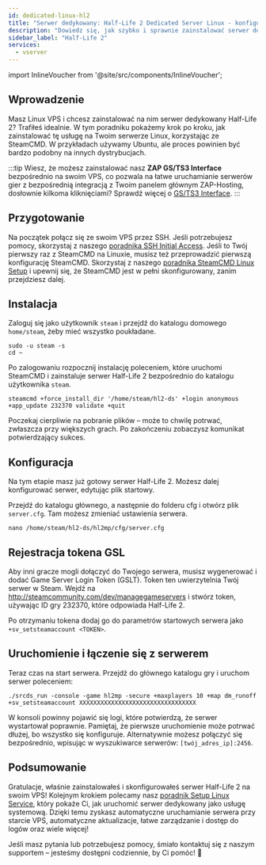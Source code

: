 ```yaml
---
id: dedicated-linux-hl2
title: "Serwer dedykowany: Half-Life 2 Dedicated Server Linux - konfiguracja"
description: "Dowiedz się, jak szybko i sprawnie zainstalować serwer dedykowany Half-Life 2 na swoim Linux VPS → Sprawdź teraz"
sidebar_label: "Half-Life 2"
services:
  - vserver
---
```


import InlineVoucher from '@site/src/components/InlineVoucher';

## Wprowadzenie
Masz Linux VPS i chcesz zainstalować na nim serwer dedykowany Half-Life 2? Trafiłeś idealnie. W tym poradniku pokażemy krok po kroku, jak zainstalować tę usługę na Twoim serwerze Linux, korzystając ze SteamCMD. W przykładach używamy Ubuntu, ale proces powinien być bardzo podobny na innych dystrybucjach.

:::tip
Wiesz, że możesz zainstalować nasz **ZAP GS/TS3 Interface** bezpośrednio na swoim VPS, co pozwala na łatwe uruchamianie serwerów gier z bezpośrednią integracją z Twoim panelem głównym ZAP-Hosting, dosłownie kilkoma kliknięciami? Sprawdź więcej o [GS/TS3 Interface](dedicated-linux-gs-interface.md).
:::

<InlineVoucher />

## Przygotowanie

Na początek połącz się ze swoim VPS przez SSH. Jeśli potrzebujesz pomocy, skorzystaj z naszego [poradnika SSH Initial Access](dedicated-linux-ssh.md). Jeśli to Twój pierwszy raz z SteamCMD na Linuxie, musisz też przeprowadzić pierwszą konfigurację SteamCMD. Skorzystaj z naszego [poradnika SteamCMD Linux Setup](dedicated-linux-steamcmd.md) i upewnij się, że SteamCMD jest w pełni skonfigurowany, zanim przejdziesz dalej.

## Instalacja

Zaloguj się jako użytkownik `steam` i przejdź do katalogu domowego `home/steam`, żeby mieć wszystko poukładane.
```
sudo -u steam -s
cd ~
```

Po zalogowaniu rozpocznij instalację poleceniem, które uruchomi SteamCMD i zainstaluje serwer Half-Life 2 bezpośrednio do katalogu użytkownika `steam`.
```
steamcmd +force_install_dir '/home/steam/hl2-ds' +login anonymous +app_update 232370 validate +quit
```

Poczekaj cierpliwie na pobranie plików – może to chwilę potrwać, zwłaszcza przy większych grach. Po zakończeniu zobaczysz komunikat potwierdzający sukces.

## Konfiguracja

Na tym etapie masz już gotowy serwer Half-Life 2. Możesz dalej konfigurować serwer, edytując plik startowy.

Przejdź do katalogu głównego, a następnie do folderu cfg i otwórz plik `server.cfg`. Tam możesz zmieniać ustawienia serwera.
```
nano /home/steam/hl2-ds/hl2mp/cfg/server.cfg
```

## Rejestracja tokena GSL

Aby inni gracze mogli dołączyć do Twojego serwera, musisz wygenerować i dodać Game Server Login Token (GSLT). Token ten uwierzytelnia Twój serwer w Steam. Wejdź na http://steamcommunity.com/dev/managegameservers i stwórz token, używając ID gry 232370, które odpowiada Half-Life 2.

Po otrzymaniu tokena dodaj go do parametrów startowych serwera jako `+sv_setsteamaccount <TOKEN>`.

## Uruchomienie i łączenie się z serwerem

Teraz czas na start serwera. Przejdź do głównego katalogu gry i uruchom serwer poleceniem:
```
./srcds_run -console -game hl2mp -secure +maxplayers 10 +map dm_runoff +sv_setsteamaccount XXXXXXXXXXXXXXXXXXXXXXXXXXXXXXXXX
```

W konsoli powinny pojawić się logi, które potwierdzą, że serwer wystartował poprawnie. Pamiętaj, że pierwsze uruchomienie może potrwać dłużej, bo wszystko się konfiguruje. Alternatywnie możesz połączyć się bezpośrednio, wpisując w wyszukiwarce serwerów: `[twój_adres_ip]:2456`.

## Podsumowanie

Gratulacje, właśnie zainstalowałeś i skonfigurowałeś serwer Half-Life 2 na swoim VPS! Kolejnym krokiem polecamy nasz [poradnik Setup Linux Service](dedicated-linux-create-gameservice.md), który pokaże Ci, jak uruchomić serwer dedykowany jako usługę systemową. Dzięki temu zyskasz automatyczne uruchamianie serwera przy starcie VPS, automatyczne aktualizacje, łatwe zarządzanie i dostęp do logów oraz wiele więcej!

Jeśli masz pytania lub potrzebujesz pomocy, śmiało kontaktuj się z naszym supportem – jesteśmy dostępni codziennie, by Ci pomóc! 🙂

<InlineVoucher />